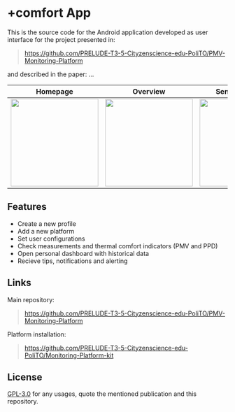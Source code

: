 # +comfort App

This is the source code for the Android application developed as user interface for the project presented in:
> https://github.com/PRELUDE-T3-5-Cityzenscience-edu-PoliTO/PMV-Monitoring-Platform

and described in the paper: ...

Homepage                   |  Overview                 | Sensor Network        | Notification        | Dashboard           |
:-------------------------:|:-------------------------:|:---------------------:|:-------------------:|:-------------------:|
<img src="https://github.com/PRELUDE-T3-5-Cityzenscience-edu-PoliTO/myComfort/blob/main/pictures/homepage.jpg" width="200">  |  <img src="https://github.com/PRELUDE-T3-5-Cityzenscience-edu-PoliTO/myComfort/blob/main/pictures/overview.jpg" width="200">  | <img src="https://github.com/PRELUDE-T3-5-Cityzenscience-edu-PoliTO/myComfort/blob/main/pictures/network.jpg" width="200"> | <img src="https://github.com/PRELUDE-T3-5-Cityzenscience-edu-PoliTO/myComfort/blob/main/pictures/notification.jpg" width="200"> | <img src="https://github.com/PRELUDE-T3-5-Cityzenscience-edu-PoliTO/myComfort/blob/main/pictures/dashboard.jpg" width="200"> 


## Features
* Create a new profile
* Add a new platform
* Set user configurations
* Check measurements and thermal comfort indicators (PMV and PPD)
* Open personal dashboard with historical data
* Recieve tips, notifications and alerting

## Links
Main repository:
> https://github.com/PRELUDE-T3-5-Cityzenscience-edu-PoliTO/PMV-Monitoring-Platform

Platform installation:
>https://github.com/PRELUDE-T3-5-Cityzenscience-edu-PoliTO/Monitoring-Platform-kit

## License
[GPL-3.0](./LICENSE) for any usages, quote the mentioned publication and this repository.
